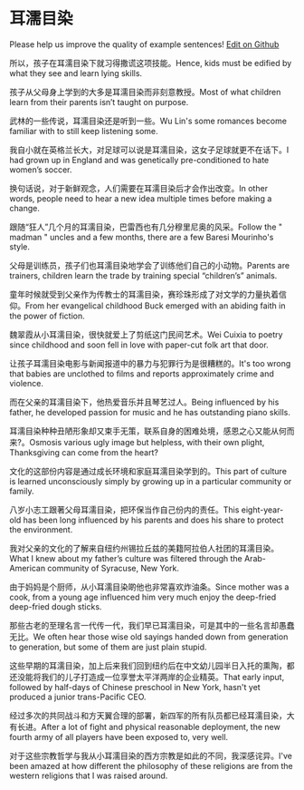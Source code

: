 # 耳濡目染

Please help us improve the quality of example sentences! [Edit on Github](https://github.com/jiyushe/jiyu-example-sentence-source/blob/main/chinese/errumuran.md)

<p><span class="chinese">所以，孩子在耳濡目染下就习得撒谎这项技能。</span><span class="english">Hence, kids must be edified by what they see and learn lying skills.</span></p>

<p><span class="chinese">孩子从父母身上学到的大多是耳濡目染而非刻意教授。</span><span class="english">Most of what children learn from their parents isn’t taught on purpose.</span></p>

<p><span class="chinese">武林的一些传说，耳濡目染还是听到一些。</span><span class="english">Wu Lin's some romances become familiar with to still keep listening some.</span></p>

<p><span class="chinese">我自小就在英格兰长大，对足球可以说是耳濡目染，这女子足球就更不在话下。</span><span class="english">I had grown up in England and was genetically pre-conditioned to hate women’s soccer.</span></p>

<p><span class="chinese">换句话说，对于新鲜观念，人们需要在耳濡目染后才会作出改变。</span><span class="english">In other words, people need to hear a new idea multiple times before making a change.</span></p>

<p><span class="chinese">跟随“狂人”几个月的耳濡目染，巴雷西也有几分穆里尼奥的风采。</span><span class="english">Follow the " madman " uncles and a few months, there are a few Baresi Mourinho's style.</span></p>

<p><span class="chinese">父母是训练员，孩子们也耳濡目染地学会了训练他们自己的小动物。</span><span class="english">Parents are trainers, children learn the trade by training special “children’s” animals.</span></p>

<p><span class="chinese">童年时候就受到父亲作为传教士的耳濡目染，赛珍珠形成了对文学的力量执着信仰。</span><span class="english">From her evangelical childhood Buck emerged with an abiding faith in the power of fiction.</span></p>

<p><span class="chinese">魏翠霞从小耳濡目染，很快就爱上了剪纸这门民间艺术。</span><span class="english">Wei Cuixia to poetry since childhood and soon fell in love with paper-cut folk art that door.</span></p>

<p><span class="chinese">让孩子耳濡目染电影与新闻报道中的暴力与犯罪行为是很糟糕的。</span><span class="english">It's too wrong that babies are unclothed to films and reports approximately crime and violence.</span></p>

<p><span class="chinese">而在父亲的耳濡目染下，他热爱音乐并且琴艺过人。</span><span class="english">Being influenced by his father, he developed passion for music and he has outstanding piano skills.</span></p>

<p><span class="chinese">耳濡目染种种丑陋形象却又束手无策，联系自身的困难处境，感恩之心又能从何而来?。</span><span class="english">Osmosis various ugly image but helpless, with their own plight, Thanksgiving can come from the heart?</span></p>

<p><span class="chinese">文化的这部份内容是通过成长环境和家庭耳濡目染学到的。</span><span class="english">This part of culture is learned unconsciously simply by growing up in a particular community or family.</span></p>

<p><span class="chinese">八岁小志工跟著父母耳濡目染，把环保当作自己份内的责任。</span><span class="english">This eight-year-old has been long influenced by his parents and does his share to protect the environment.</span></p>

<p><span class="chinese">我对父亲的文化的了解来自纽约州锡拉丘兹的美籍阿拉伯人社团的耳濡目染。</span><span class="english">What I knew about my father’s culture was filtered through the Arab-American community of Syracuse, New York.</span></p>

<p><span class="chinese">由于妈妈是个厨师，从小耳濡目染啲他也非常喜欢炸油条。</span><span class="english">Since mother was a cook, from a young age influenced him very much enjoy the deep-fried deep-fried dough sticks.</span></p>

<p><span class="chinese">那些古老的至理名言一代传一代，我们早已耳濡目染，可是其中的一些名言却愚蠢无比。</span><span class="english">We often hear those wise old sayings handed down from generation to generation, but some of them are just plain stupid.</span></p>

<p><span class="chinese">这些早期的耳濡目染，加上后来我们回到纽约后在中文幼儿园半日入托的熏陶，都还没能将我们的儿子打造成一位享誉太平洋两岸的企业精英。</span><span class="english">That early input, followed by half-days of Chinese preschool in New York, hasn't yet produced a junior trans-Pacific CEO.</span></p>

<p><span class="chinese">经过多次的共同战斗和方天翼合理的部署，新四军的所有队员都已经耳濡目染，大有长进。</span><span class="english">After a lot of fight and physical reasonable deployment, the new fourth army of all players have been exposed to, very well.</span></p>

<p><span class="chinese">对于这些宗教哲学与我从小耳濡目染的西方宗教是如此的不同，我深感诧异。</span><span class="english">I've been amazed at how different the philosophy of these religions are from the western religions that I was raised around.</span></p>

